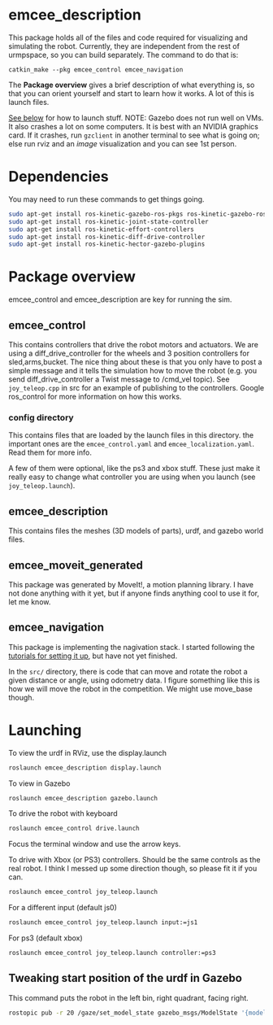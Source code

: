 # emcee_description
This package holds all of the files and code required for visualizing and simulating the robot.  Currently, they are independent from the rest of urmpspace, so you can build separately.  The command to do that is:

`catkin_make --pkg emcee_control emcee_navigation`

The __Package overview__ gives a brief description of what everything is, so that you can orient yourself and start to learn how it works.  A lot of this is launch files.

[See below](#Launching) for how to launch stuff.
NOTE: Gazebo does not run well on VMs. It also crashes a lot on some computers. It is best with an NVIDIA graphics card.  If it crashes, run `gzclient` in another terminal to see what is going on; else run rviz and an *image* visualization and you can see 1st person.


# Dependencies
You may need to run these commands to get things going.

``` bash
sudo apt-get install ros-kinetic-gazebo-ros-pkgs ros-kinetic-gazebo-ros-control
sudo apt-get install ros-kinetic-joint-state-controller
sudo apt-get install ros-kinetic-effort-controllers
sudo apt-get install ros-kinetic-diff-drive-controller
sudo apt-get install ros-kinetic-hector-gazebo-plugins
```


# Package overview
emcee_control and emcee_description are key for running the sim.

## emcee_control
This contains controllers that drive the robot motors and actuators.  We are using a diff_drive_controller for the wheels and 3 position controllers for sled,arms,bucket.  The nice thing about these is that you only have to post a simple message and it tells the simulation how to move the robot (e.g. you send diff_drive_controller a Twist message to /cmd_vel topic).  See `joy_teleop.cpp` in src for an example of publishing to the controllers.  Google ros_control for more information on how this works.

### config directory
This contains files that are loaded by the launch files in this directory.  the important ones are the `emcee_control.yaml` and `emcee_localization.yaml`. Read them for more info.

A few of them were optional, like the ps3 and xbox stuff. These just make it really easy to change what controller you are using when you launch (see `joy_teleop.launch`).

## emcee_description
This contains files the meshes (3D models of parts), urdf, and gazebo world files.

## emcee_moveit_generated
This package was generated by MoveIt!, a motion planning library.  I have not done anything with it yet, but if anyone finds anything cool to use it for, let me know.


## emcee_navigation
This package is implementing the nagivation stack.  I started following the [tutorials for setting it up](http://wiki.ros.org/navigation/Tutorials/RobotSetup), but have not yet finished.

In the `src/` directory, there is code that can move and rotate the robot a given distance or angle, using odometry data.  I figure something like this is how we will move the robot in the competition.  We might use move_base though.



# Launching
To view the urdf in RViz, use the display.launch
```bash
roslaunch emcee_description display.launch
```

To view in Gazebo
```bash
roslaunch emcee_description gazebo.launch
```

To drive the robot with keyboard
```bash
roslaunch emcee_control drive.launch
```
Focus the terminal window and use the arrow keys.


To drive with Xbox (or PS3) controllers.  Should be the same controls as the real robot.  I think I messed up some direction though, so please fit it if you can.
```bash
roslaunch emcee_control joy_teleop.launch
```
For a different input (default js0)
```bash
roslaunch emcee_control joy_teleop.launch input:=js1
```
For ps3 (default xbox)
```bash
roslaunch emcee_control joy_teleop.launch controller:=ps3
```



## Tweaking start position of the urdf in Gazebo
This command puts the robot in the left bin, right quadrant, facing right.
```bash
rostopic pub -r 20 /gaze/set_model_state gazebo_msgs/ModelState '{model_name: emcee, pose: { position: { x: -2.1, y: 2.8, z: 2 }, orientation: {x: 0, y: 0, z: 0, w: 1 } }, twist: { linear: { x: 0, y: 0, z: 0 }, angular: { x: 0, y: 0, z: 0}  }, reference_frame: world }'
```
